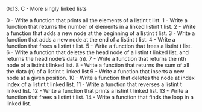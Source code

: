 0x13. C - More singly linked lists

0 - Write a function that prints all the elements of a listint t list.
1 - Write a function that returns the number of elements in a linked listint t list.
2 - Write a function that adds a new node at the beginning of a listint t list.
3 - Write a function that adds a new node at the end of a listint t list.
4 - Write a function that frees a listint t list.
5 - Write a function that frees a listint t list.
6 - Write a function that deletes the head node of a listint t linked list, and returns the head node’s data (n).
7 - Write a function that returns the nth node of a listint t linked list.
8 - Write a function that returns the sum of all the data (n) of a listint t linked list
9 - Write a function that inserts a new node at a given position.
10 - Write a function that deletes the node at index index of a listint t linked list.
11 - Write a function that reverses a listint t linked list.
12 - Write a function that prints a listint t linked list.
13 - Write a function that frees a listint t list.
14 - Write a function that finds the loop in a linked list.
